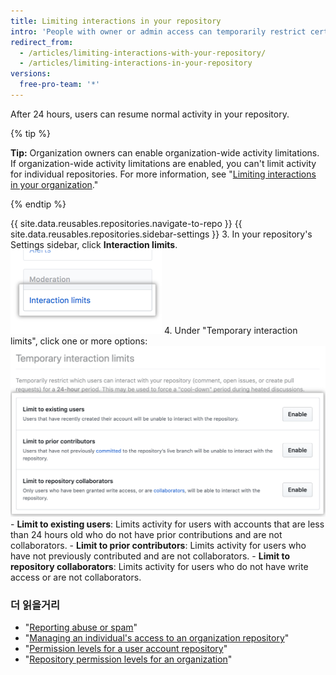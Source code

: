 ```yaml
---
title: Limiting interactions in your repository
intro: 'People with owner or admin access can temporarily restrict certain users from commenting, opening issues, or creating pull requests in your public repository to enforce a period of limited activity.'
redirect_from:
  - /articles/limiting-interactions-with-your-repository/
  - /articles/limiting-interactions-in-your-repository
versions:
  free-pro-team: '*'
---
```


After 24 hours, users can resume normal activity in your repository.

{% tip %}

**Tip:** Organization owners can enable organization-wide activity limitations. If organization-wide activity limitations are enabled, you can't limit activity for individual repositories. For more information, see "[Limiting interactions in your organization](/articles/limiting-interactions-in-your-organization)."

{% endtip %}

{{ site.data.reusables.repositories.navigate-to-repo }}
{{ site.data.reusables.repositories.sidebar-settings }}
3. In your repository's Settings sidebar, click **Interaction limits**. ![Interaction limits in repository settings ](/assets/images/help/repository/repo-settings-interaction-limits.png)
4. Under "Temporary interaction limits", click one or more options: ![Temporary interaction limit options](/assets/images/help/repository/temporary-interaction-limits-options.png)
    - **Limit to existing users**: Limits activity for users with accounts that are less than 24 hours old who do not have prior contributions and are not collaborators.
    - **Limit to prior contributors**: Limits activity for users who have not previously contributed and are not collaborators.
    - **Limit to repository collaborators**: Limits activity for users who do not have write access or are not collaborators.

### 더 읽을거리
- "[Reporting abuse or spam](/articles/reporting-abuse-or-spam)"
- "[Managing an individual's access to an organization repository](/articles/managing-an-individual-s-access-to-an-organization-repository)"
- "[Permission levels for a user account repository](/articles/permission-levels-for-a-user-account-repository)"
- "[Repository permission levels for an organization](/articles/repository-permission-levels-for-an-organization)"
